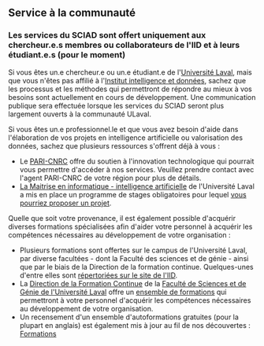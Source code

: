 ## Service à la communauté

### Les services du SCIAD sont offert uniquement aux chercheur.e.s membres ou collaborateurs de l'IID et à leurs étudiant.e.s (pour le moment)

Si vous êtes un.e chercheur.e ou un.e étudiant.e de l'[Université Laval](https://www.ulaval.ca), mais que vous n'êtes pas affilié à l'[Institut intelligence et données](https://iid.ulaval.ca), sachez que les processus et les méthodes qui permettront de répondre au mieux à vos besoins sont actuellement en cours de développement. Une communication publique sera effectuée lorsque les services du SCIAD seront plus largement ouverts à la communauté ULaval. 

Si vous êtes un.e professionnel.le et que vous avez besoin d'aide dans l'élaboration de vos projets en intelligence artificielle ou valorisation des données, sachez que plusieurs ressources s'offrent déjà à vous : 
* Le [PARI-CNRC](https://nrc.canada.ca/fr/soutien-linnovation-technologique) offre du soutien à l'innovation technologique qui pourrait vous permettre d'accéder à nos services. Veuillez prendre contact avec l'agent PARI-CNRC de votre région pour plus de détails. 
* [La Maitrise en informatique - intelligence artificielle](https://www.ift.ulaval.ca/ia) de l'Université Laval a mis en place un programme de stages obligatoires pour lequel [vous pourriez proposer un projet](https://iid.ulaval.ca/formations/miia/).

Quelle que soit votre provenance, il est également possible d'acquérir diverses formations spécialisées afin d'aider votre personnel à acquérir les compétences nécessaires au développement de votre organisation :
* Plusieurs formations sont offertes sur le campus de l'Université Laval, par diverse facultées - dont la Faculté des sciences et de génie - ainsi que par le biais de la Direction de la formation continue. Quelques-unes d'entre elles sont [répertoriées sur le site de l'IID](https://iid.ulaval.ca/services/#liste).
* La [Direction de la Formation Continue](https://www.fsg.ulaval.ca/faculte/services-a-la-communaute-facultaire/vice-decanat-aux-etudes/formation-continue) de la [Faculté de Sciences et de Génie de l'Université Laval](https://www.fsg.ulaval.ca/) offre un [ensemble de formations](https://www.brioeducation.ca/domaines/sciences-et-genie/) qui permettront à votre personnel d'acquérir les compétences nécessaires au développement de votre organisation.  
* Un recensement d'un ensemble d'autoformations gratuites (pour la plupart en anglais) est également mis à jour au fil de nos découvertes : [Formations](./formations.md)
